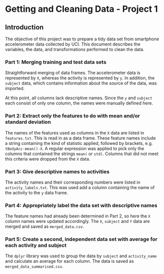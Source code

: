# Getting and Cleaning Data - Project 1

## Introduction

The objective of this project was to prepare a tidy data set from smartphone accelerometer data collected by UCI. This document describes the variables, the data, and transformations performed to clean the data.

### Part 1: Merging training and test data sets
Straightforward merging of data frames. The accelerometer data is represented by `X`, whereas the activity is represented by `y`. In addition, the `subject` data, which contains information about the source of the data, was imported.

At this point, all columns lack descriptive names. Since the `y` and `subject` each consist of only one column, the names were manually defined here.

### Part 2: Extract only the features to do with mean and/or standard deviation
The names of the features used as columns in the `X` data are listed in `features.txt`. This is read in as a data frame. These feature names include a string containing the kind of statistic applied, followed by brackets, e.g. `tBodyAcc-mean()-X`. A regular expression was applied to pick only the columns that contained the strings `mean(` or `std(`. Columns that did not meet this criteria were dropped from the `X` data.

### Part 3: Give descriptive names to activities
The activity names and their corresponding numbers were listed in `activity_labels.txt`. This was used add a column containing the name of the activity to the `y` data frame.

### Part 4: Appropriately label the data set with descriptive names
The feature names had already been determined in Part 2, so here the `X` column names were updated accordingly. The `X`, `subject` and `Y` data are merged and saved as `merged_data.csv`.

### Part 5: Create a second, independent data set with average for each activity and subject
The `dplyr` library was used to group the data by `subject` and `activity_name` and calculate an average for each column. The data is saved as `merged_data_summarised.csv`.